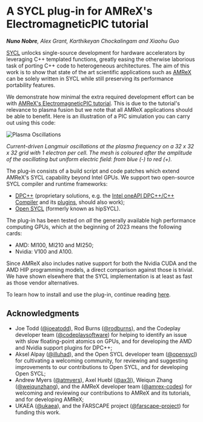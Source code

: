 # A SYCL plug-in for AMReX's ElectromagneticPIC tutorial
_**Nuno Nobre**, Alex Grant, Karthikeyan Chockalingam and Xiaohu Guo_

[SYCL](https://www.khronos.org/sycl/) unlocks single-source development for
hardware accelerators by leveraging C++ templated functions, greatly easing the
otherwise laborious task of porting C++ code to heterogeneous architectures.
The aim of this work is to show that state of the art scientific applications
such as [AMReX](https://amrex-codes.github.io) can be solely written in SYCL
while still preserving its performance portability features.

We demonstrate how minimal the extra required development effort can be with
[AMReX's ElectromagneticPIC tutorial](https://amrex-codes.github.io/amrex/tutorials_html/Particles_Tutorial.html#electromagneticpic).
This is due to the tutorial's relevance to plasma fusion but we note that
all AMReX applications should be able to benefit.
Here is an illustration of a PIC simulation you can carry out using this code:

![Plasma Oscillations](https://github.com/amrPX-Projects/empic-bench/blob/master/doc/Langmuir.gif)

_Current-driven Langmuir oscillations at the plasma frequency on a
32 x 32 x 32 grid with 1 electron per cell. The mesh is coloured after the
amplitude of the oscillating but uniform electric field: from blue (-) to red
(+)._

The plug-in consists of a build script and code patches which extend
AMReX's SYCL capability beyond Intel GPUs.
We support two open-source SYCL compiler and runtime frameworks:
- [DPC++](https://github.com/intel/llvm) (proprietary solutions, e.g. the
[Intel oneAPI DPC++/C++ Compiler](https://www.intel.com/content/www/us/en/developer/tools/oneapi/dpc-compiler.html)
and its [plugins](https://codeplay.com/portal/blogs/2022/12/16/bringing-nvidia-and-amd-support-to-oneapi.html),
should also work);
- [Open SYCL](https://github.com/OpenSYCL/OpenSYCL)
(formerly known as hipSYCL).

The plug-in has been tested on _all_ the generally available high performance
computing GPUs, which at the beginning of 2023 means the following cards:

- AMD: MI100, MI210 and MI250;
- Nvidia: V100 and A100.

Since AMReX also includes native support for both the Nvidia CUDA and the AMD
HIP programming models, a direct comparison against those is trivial. We have
shown elsewhere that the SYCL implementation is at least as fast as those
vendor alternatives.

To learn how to install and use the plug-in, continue reading
[here](doc/use_plugin.md).

## Acknowledgments

- Joe Todd ([@joeatodd](https://github.com/joeatodd)),
Rod Burns ([@rodburns](https://github.com/rodburns)),
and the Codeplay developer team
([@codeplaysoftware](https://github.com/codeplaysoftware))
for helping to identify an issue with slow floating-point atomics on GPUs,
and for developing the AMD and Nvidia support plugins for DPC++;
- Aksel Alpay ([@illuhad](https://github.com/illuhad)),
and the Open SYCL developer team
([@opensycl](https://github.com/opensycl))
for cultivating a welcoming community,
for reviewing and suggesting improvements to our contributions to Open SYCL,
and for developing Open SYCL;
- Andrew Myers ([@atmyers](https://github.com/atmyers)),
Axel Huebl ([@ax3l](https://github.com/ax3l)),
Weiqun Zhang ([@weiqunzhang](https://github.com/weiqunzhang)),
and the AMReX developer team
([@amrex-codes](https://github.com/amrex-codes))
for welcoming and reviewing our contributions to AMReX and its tutorials,
and for developing AMReX;
- UKAEA ([@ukaea](https://github.com/ukaea)),
and the FARSCAPE project
([@farscape-project](https://github.com/farscape-project))
for funding this work.
